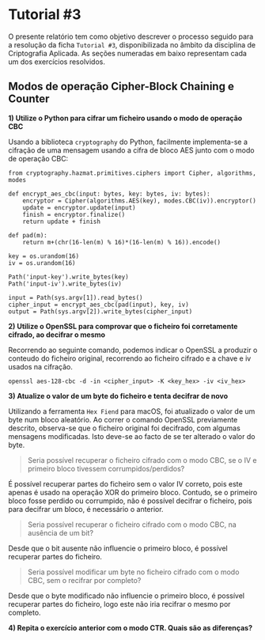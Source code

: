 # Tutorial #3

O presente relatório tem como objetivo descrever o processo seguido para a resolução da ficha `Tutorial #3`, disponibilizada no âmbito da disciplina de Criptografia Aplicada. As seções numeradas em baixo representam cada um dos exercícios resolvidos.

## Modos de operação Cipher-Block Chaining e Counter

**1) Utilize o Python para cifrar um ficheiro usando o modo de operação CBC**

Usando a biblioteca `cryptography` do Python, facilmente implementa-se a cifração de uma mensagem usando a cifra de bloco AES junto com o modo de operação CBC:

```
from cryptography.hazmat.primitives.ciphers import Cipher, algorithms, modes

def encrypt_aes_cbc(input: bytes, key: bytes, iv: bytes):
    encryptor = Cipher(algorithms.AES(key), modes.CBC(iv)).encryptor()
    update = encryptor.update(input)
    finish = encryptor.finalize()
    return update + finish

def pad(m):
    return m+(chr(16-len(m) % 16)*(16-len(m) % 16)).encode()

key = os.urandom(16)
iv = os.urandom(16)

Path('input-key').write_bytes(key)
Path('input-iv').write_bytes(iv)

input = Path(sys.argv[1]).read_bytes()
cipher_input = encrypt_aes_cbc(pad(input), key, iv)
output = Path(sys.argv[2]).write_bytes(cipher_input)
```

**2) Utilize o OpenSSL para comprovar que o ficheiro foi corretamente cifrado, ao decifrar o mesmo**

Recorrendo ao seguinte comando, podemos indicar o OpenSSL a produzir o conteudo do ficheiro original, recorrendo ao ficheiro cifrado e a chave e iv usados na cifração.

```
openssl aes-128-cbc -d -in <cipher_input> -K <key_hex> -iv <iv_hex>
```

**3) Atualize o valor de um byte do ficheiro e tenta decifrar de novo**

Utilizando a ferramenta `Hex Fiend` para macOS, foi atualizado o valor de um byte num bloco aleatório. Ao correr o comando OpenSSL previamente descrito, observa-se que o ficheiro original foi decifrado, com algumas mensagens modificadas. Isto deve-se ao facto de se ter alterado o valor do byte.

> Seria possível recuperar o ficheiro cifrado com o modo CBC, se o IV e primeiro bloco tivessem corrumpidos/perdidos?

É possível recuperar partes do ficheiro sem o valor IV correto, pois este apenas é usado na operação XOR do primeiro bloco. Contudo, se o primeiro bloco fosse perdido ou corrumpido, não é possível decifrar o ficheiro, pois para decifrar um bloco, é necessário o anterior.

> Seria possível recuperar o ficheiro cifrado com o modo CBC, na ausência de um bit?

Desde que o bit ausente não influencie o primeiro bloco, é possível recuperar partes do ficheiro.

> Seria possível modificar um byte no ficheiro cifrado com o modo CBC, sem o recifrar por completo?

Desde que o byte modificado não influencie o primeiro bloco, é possível recuperar partes do ficheiro, logo este não iria recifrar o mesmo por completo.

**4) Repita o exercício anterior com o modo CTR. Quais são as diferenças?**

